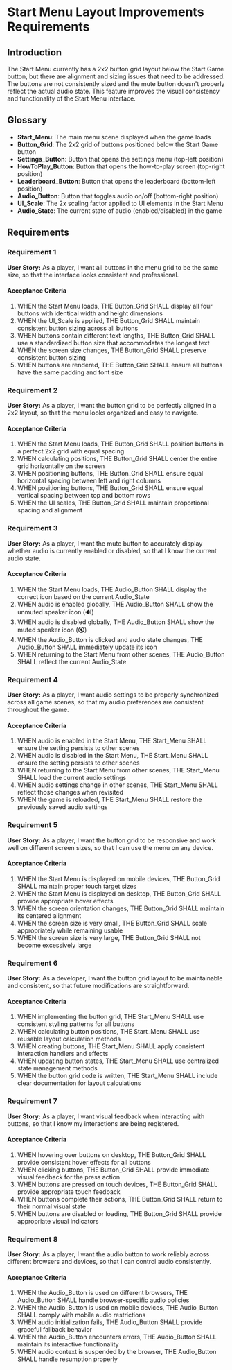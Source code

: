 # Start Menu Layout Improvements Requirements

## Introduction

The Start Menu currently has a 2x2 button grid layout below the Start Game button, but there are alignment and sizing issues that need to be addressed. The buttons are not consistently sized and the mute button doesn't properly reflect the actual audio state. This feature improves the visual consistency and functionality of the Start Menu interface.

## Glossary

- **Start_Menu**: The main menu scene displayed when the game loads
- **Button_Grid**: The 2x2 grid of buttons positioned below the Start Game button
- **Settings_Button**: Button that opens the settings menu (top-left position)
- **HowToPlay_Button**: Button that opens the how-to-play screen (top-right position)
- **Leaderboard_Button**: Button that opens the leaderboard (bottom-left position)
- **Audio_Button**: Button that toggles audio on/off (bottom-right position)
- **UI_Scale**: The 2x scaling factor applied to UI elements in the Start Menu
- **Audio_State**: The current state of audio (enabled/disabled) in the game

## Requirements

### Requirement 1

**User Story:** As a player, I want all buttons in the menu grid to be the same size, so that the interface looks consistent and professional.

#### Acceptance Criteria

1. WHEN the Start Menu loads, THE Button_Grid SHALL display all four buttons with identical width and height dimensions
2. WHEN the UI_Scale is applied, THE Button_Grid SHALL maintain consistent button sizing across all buttons
3. WHEN buttons contain different text lengths, THE Button_Grid SHALL use a standardized button size that accommodates the longest text
4. WHEN the screen size changes, THE Button_Grid SHALL preserve consistent button sizing
5. WHEN buttons are rendered, THE Button_Grid SHALL ensure all buttons have the same padding and font size

### Requirement 2

**User Story:** As a player, I want the button grid to be perfectly aligned in a 2x2 layout, so that the menu looks organized and easy to navigate.

#### Acceptance Criteria

1. WHEN the Start Menu loads, THE Button_Grid SHALL position buttons in a perfect 2x2 grid with equal spacing
2. WHEN calculating positions, THE Button_Grid SHALL center the entire grid horizontally on the screen
3. WHEN positioning buttons, THE Button_Grid SHALL ensure equal horizontal spacing between left and right columns
4. WHEN positioning buttons, THE Button_Grid SHALL ensure equal vertical spacing between top and bottom rows
5. WHEN the UI scales, THE Button_Grid SHALL maintain proportional spacing and alignment

### Requirement 3

**User Story:** As a player, I want the mute button to accurately display whether audio is currently enabled or disabled, so that I know the current audio state.

#### Acceptance Criteria

1. WHEN the Start Menu loads, THE Audio_Button SHALL display the correct icon based on the current Audio_State
2. WHEN audio is enabled globally, THE Audio_Button SHALL show the unmuted speaker icon (🔊)
3. WHEN audio is disabled globally, THE Audio_Button SHALL show the muted speaker icon (🔇)
4. WHEN the Audio_Button is clicked and audio state changes, THE Audio_Button SHALL immediately update its icon
5. WHEN returning to the Start Menu from other scenes, THE Audio_Button SHALL reflect the current Audio_State

### Requirement 4

**User Story:** As a player, I want audio settings to be properly synchronized across all game scenes, so that my audio preferences are consistent throughout the game.

#### Acceptance Criteria

1. WHEN audio is enabled in the Start Menu, THE Start_Menu SHALL ensure the setting persists to other scenes
2. WHEN audio is disabled in the Start Menu, THE Start_Menu SHALL ensure the setting persists to other scenes
3. WHEN returning to the Start Menu from other scenes, THE Start_Menu SHALL load the current audio settings
4. WHEN audio settings change in other scenes, THE Start_Menu SHALL reflect those changes when revisited
5. WHEN the game is reloaded, THE Start_Menu SHALL restore the previously saved audio settings

### Requirement 5

**User Story:** As a player, I want the button grid to be responsive and work well on different screen sizes, so that I can use the menu on any device.

#### Acceptance Criteria

1. WHEN the Start Menu is displayed on mobile devices, THE Button_Grid SHALL maintain proper touch target sizes
2. WHEN the Start Menu is displayed on desktop, THE Button_Grid SHALL provide appropriate hover effects
3. WHEN the screen orientation changes, THE Button_Grid SHALL maintain its centered alignment
4. WHEN the screen size is very small, THE Button_Grid SHALL scale appropriately while remaining usable
5. WHEN the screen size is very large, THE Button_Grid SHALL not become excessively large

### Requirement 6

**User Story:** As a developer, I want the button grid layout to be maintainable and consistent, so that future modifications are straightforward.

#### Acceptance Criteria

1. WHEN implementing the button grid, THE Start_Menu SHALL use consistent styling patterns for all buttons
2. WHEN calculating button positions, THE Start_Menu SHALL use reusable layout calculation methods
3. WHEN creating buttons, THE Start_Menu SHALL apply consistent interaction handlers and effects
4. WHEN updating button states, THE Start_Menu SHALL use centralized state management methods
5. WHEN the button grid code is written, THE Start_Menu SHALL include clear documentation for layout calculations

### Requirement 7

**User Story:** As a player, I want visual feedback when interacting with buttons, so that I know my interactions are being registered.

#### Acceptance Criteria

1. WHEN hovering over buttons on desktop, THE Button_Grid SHALL provide consistent hover effects for all buttons
2. WHEN clicking buttons, THE Button_Grid SHALL provide immediate visual feedback for the press action
3. WHEN buttons are pressed on touch devices, THE Button_Grid SHALL provide appropriate touch feedback
4. WHEN buttons complete their actions, THE Button_Grid SHALL return to their normal visual state
5. WHEN buttons are disabled or loading, THE Button_Grid SHALL provide appropriate visual indicators

### Requirement 8

**User Story:** As a player, I want the audio button to work reliably across different browsers and devices, so that I can control audio consistently.

#### Acceptance Criteria

1. WHEN the Audio_Button is used on different browsers, THE Audio_Button SHALL handle browser-specific audio policies
2. WHEN the Audio_Button is used on mobile devices, THE Audio_Button SHALL comply with mobile audio restrictions
3. WHEN audio initialization fails, THE Audio_Button SHALL provide graceful fallback behavior
4. WHEN the Audio_Button encounters errors, THE Audio_Button SHALL maintain its interactive functionality
5. WHEN audio context is suspended by the browser, THE Audio_Button SHALL handle resumption properly
